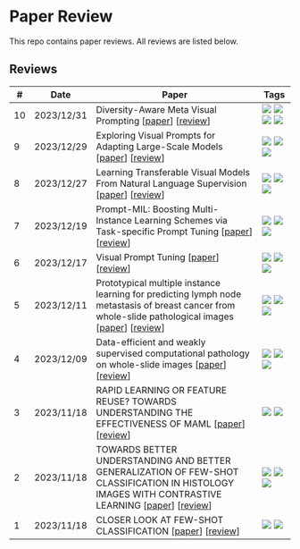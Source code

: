
# Paper Review
This repo contains paper reviews. All reviews are listed below.
    
## Reviews

| # | Date | Paper | Tags |
| - | ---- | ----- | ---- |
10 | 2023/12/31 | Diversity-Aware Meta Visual Prompting \[[paper](https://arxiv.org/abs/2303.08138)\] \[[review](https://github.com/younnggsuk/Paper-Review/issues/10)\] | ![](https://img.shields.io/badge/CVPR%202023-376FE0) ![](https://img.shields.io/badge/Classification-AC5D9B) ![](https://img.shields.io/badge/Transfer%20Learning-836B15) ![](https://img.shields.io/badge/Meta%20Learning-A711AB)
9 | 2023/12/29 | Exploring Visual Prompts for Adapting Large-Scale Models \[[paper](https://arxiv.org/abs/2203.17274)\] \[[review](https://github.com/younnggsuk/Paper-Review/issues/9)\] | ![](https://img.shields.io/badge/arXiv%202022-874F89) ![](https://img.shields.io/badge/Classification-AC5D9B) ![](https://img.shields.io/badge/Transfer%20Learning-836B15)
8 | 2023/12/27 | Learning Transferable Visual Models From Natural Language Supervision \[[paper](https://arxiv.org/abs/2103.00020)\] \[[review](https://github.com/younnggsuk/Paper-Review/issues/8)\] | ![](https://img.shields.io/badge/PMLR%202021-6922C8) ![](https://img.shields.io/badge/Classification-AC5D9B) ![](https://img.shields.io/badge/Vision--Language%20Model-7820AD)
7 | 2023/12/19 | Prompt-MIL: Boosting Multi-Instance Learning Schemes via Task-specific Prompt Tuning \[[paper](https://arxiv.org/abs/2303.12214)\] \[[review](https://github.com/younnggsuk/Paper-Review/issues/7)\] | ![](https://img.shields.io/badge/MICCAI%202023-92556F) ![](https://img.shields.io/badge/Multiple%20Instance%20Learning-952DAA) ![](https://img.shields.io/badge/Pathology-096715)
6 | 2023/12/17 | Visual Prompt Tuning \[[paper](https://arxiv.org/abs/2203.12119)\] \[[review](https://github.com/younnggsuk/Paper-Review/issues/6)\] | ![](https://img.shields.io/badge/ECCV%202022-62630A) ![](https://img.shields.io/badge/Classification-AC5D9B) ![](https://img.shields.io/badge/Transfer%20Learning-836B15)
5 | 2023/12/11 | Prototypical multiple instance learning for predicting lymph node metastasis of breast cancer from whole-slide pathological images \[[paper](https://www.sciencedirect.com/science/article/abs/pii/S1361841523000099)\] \[[review](https://github.com/younnggsuk/Paper-Review/issues/5)\] | ![](https://img.shields.io/badge/Medical%20Image%20Analysis%202023-3141AB) ![](https://img.shields.io/badge/Multiple%20Instance%20Learning-952DAA) ![](https://img.shields.io/badge/Pathology-096715)
4 | 2023/12/09 | Data-efficient and weakly supervised computational pathology on whole-slide images \[[paper](https://www.nature.com/articles/s41551-020-00682-w)\] \[[review](https://github.com/younnggsuk/Paper-Review/issues/4)\] | ![](https://img.shields.io/badge/Nature%20Biomedical%20Engineering%202021-DD5376) ![](https://img.shields.io/badge/Multiple%20Instance%20Learning-952DAA) ![](https://img.shields.io/badge/Pathology-096715)
3 | 2023/11/18 | RAPID LEARNING OR FEATURE REUSE? TOWARDS UNDERSTANDING THE EFFECTIVENESS OF MAML \[[paper](https://openreview.net/pdf?id=rkgMkCEtPB)\] \[[review](https://github.com/younnggsuk/Paper-Review/issues/3)\] | ![](https://img.shields.io/badge/ICLR%202020-90575F) ![](https://img.shields.io/badge/Few--shot%20Learning-2F755B)
2 | 2023/11/18 | TOWARDS BETTER UNDERSTANDING AND BETTER GENERALIZATION OF FEW-SHOT CLASSIFICATION IN HISTOLOGY IMAGES WITH CONTRASTIVE LEARNING \[[paper](https://openreview.net/pdf?id=kQ2SOflIOVC)\] \[[review](https://github.com/younnggsuk/Paper-Review/issues/2)\] | ![](https://img.shields.io/badge/ICLR%202022-2E6A71) ![](https://img.shields.io/badge/Few--shot%20Learning-2F755B) ![](https://img.shields.io/badge/Pathology-096715)
1 | 2023/11/18 | CLOSER LOOK AT FEW-SHOT CLASSIFICATION \[[paper](https://openreview.net/pdf?id=HkxLXnAcFQ)\] \[[review](https://github.com/younnggsuk/Paper-Review/issues/1)\] | ![](https://img.shields.io/badge/ICLR%202019-C712AF) ![](https://img.shields.io/badge/Few--shot%20Learning-2F755B)
